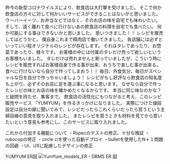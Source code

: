 昨今の新型コロナウイルスにより、飲食店は大打撃を受けました。 そこで何か飲食店の方々に対して何かいいサービスができることはないかと思いました。 ウーバーイーツ、お弁当などではなく、そのお店の味を自宅でも味わいたい。 そして、遠く離れて食べに行けないあの飲食店の料理を自宅でも食べたい。 何か可能にする事はできないかと思いました。 思いつきました！！ レシピを販売してはどうかと。 僕自身これまで精肉店で働いてきました。 各店舗には必ずといっていい程オリジナルのレシピが存在します。 それはタレであったり、お惣菜であったり、様々です。 お客様の中には付属のタレだけ売って欲しいというお客様もいました。 タレだけは売れませんと断っていましたが、こういう時にレシピを販売すればお客様自身で作る事が出来、おうちで楽しむ事が出来る。 食べに行けないなら自分で作ってしまおう！！ 毎日、外食気分。毎日がスペシャルな日を自分で作っちゃいましょう！
レシピがもし好評なら飲食店の知名度も上がり、必ずそのお店に足を運ぶ事になると思います。
なぜなら自分で作ったレシピの味とお店の味を確かめたくなるからです。
本当に同じ味なのかな？と疑問を持たせ、集客まで。
飲食店の活性化にもつながると考え、このレシピ販売サービス
「YUMYUM」を作るきっかけになりました。
実際につけた値段設定は自分の嫁に聞いてみて、レシピだったらこれくらいだったら買うという主婦目線の意見を取り入れました。
またレシピを買うときも材料を見てから買いたいという意見も参考にし、このサービスに取り入れました。

これから付加する機能について
・Rspecのテストの修正、十分な検証
・rubocopの修正
・circle ciを使った自動デプロイ
・bulletを使用したN＋１問題の回避
・UI、UXに配慮したデザインの修正

YUMYUM ER図
![YumYum_models_ER - DBMS ER 図 ](https://user-images.githubusercontent.com/78121152/124527948-eb7cd780-de41-11eb-8623-ac179d1dbd53.png)
